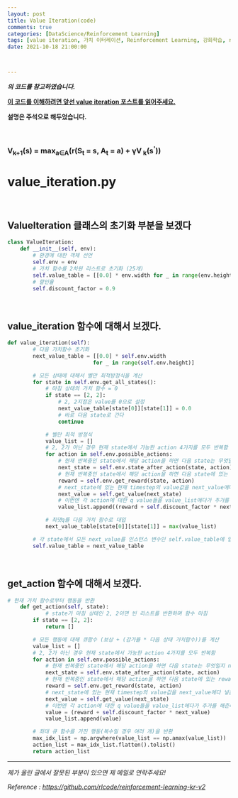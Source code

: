 ```yaml
---
layout: post
title: Value Iteration(code)
comments: true
categories: [DataScience/Reinforcement Learning]
tags: [value iteration, 가치 이터레이션, Reinforcement Learning, 강화학습, rl]
date: 2021-10-18 21:00:00



---
```


 ***[](https://github.com/rlcode/reinforcement-learning-kr-v2) 의 코드를 참고하였습니다.***

**[이 코드를 이해하려면 앞선 value iteration 포스트를 읽어주세요.](https://alvinlee9.github.io/datascience/reinforcement%20learning/2021/10/17/rlpost7.html)**

**설명은 주석으로 해두었습니다.**

<br/>

### <ceter>V<sub>k+1</sub>(s) = max<sub>a∈A</sub>(r(S<sub>t</sub> = s, A<sub>t</sub> = a) + γV<sub> k</sub>(s<sup>'</sup>))</center>

# **value_iteration.py**

<br/>

## ValueIteration 클래스의 초기화 부분을 보겠다

```python
class ValueIteration:
    def __init__(self, env):
        # 환경에 대한 객체 선언
        self.env = env
        # 가치 함수를 2차원 리스트로 초기화 (25개)
        self.value_table = [[0.0] * env.width for _ in range(env.height)]
        # 할인율
        self.discount_factor = 0.9

```

<br/>

## value_iteration 함수에 대해서 보겠다.

```python
def value_iteration(self):
        # 다음 가치함수 초기화
        next_value_table = [[0.0] * self.env.width 
                           for _ in range(self.env.height)]

        # 모든 상태에 대해서 벨만 최적방정식을 계산                           
        for state in self.env.get_all_states():
            # 마침 상태의 가치 함수 = 0
            if state == [2, 2]:
              	# 2, 2지점은 value를 0으로 설정
                next_value_table[state[0]][state[1]] = 0.0
                # 바로 다음 state로 간다
                continue

            # 벨만 최적 방정식
            value_list = []
            # 2, 2가 아닌 경우 현재 state에서 가능한 action 4가지를 모두 반복함
            for action in self.env.possible_actions:
              	# 현재 반복중인 state에서 해당 action을 하면 다음 state는 무엇일지 next_state에 넣음
                next_state = self.env.state_after_action(state, action)
                # 현재 반복중인 state에서 해당 action을 하면 다음 state에 있는 reward가 얼마일지 reward에 넣음
                reward = self.env.get_reward(state, action)
                # next_state에 있는 현재 timestep의 value값을 next_value에다 넣음
                next_value = self.get_value(next_state)
                # 이번엔 각 action에 대한 q value들을 value_list에다가 추가를 해준다.
                value_list.append((reward + self.discount_factor * next_value))

            # 최댓q를 다음 가치 함수로 대입
            next_value_table[state[0]][state[1]] = max(value_list)

        # 각 state에서 모든 next_value를 인스턴스 변수인 self.value_table에 업데이트를 시켜준다
        self.value_table = next_value_table

```

<br/>

## get_action 함수에 대해서 보겠다.

```python
# 현재 가치 함수로부터 행동을 반환
    def get_action(self, state):
    		# state가 마침 상태인 2, 2이면 빈 리스트를 반환하며 함수 마침
        if state == [2, 2]:
            return []

        # 모든 행동에 대해 큐함수 (보상 + (감가율 * 다음 상태 가치함수))를 계산
        value_list = []
        # 2, 2가 아닌 경우 현재 state에서 가능한 action 4가지를 모두 반복함
        for action in self.env.possible_actions:
            # 현재 반복중인 state에서 해당 action을 하면 다음 state는 무엇일지 next_state에 넣음
            next_state = self.env.state_after_action(state, action)
            # 현재 반복중인 state에서 해당 action을 하면 다음 state에 있는 reward가 얼마일지 reward에 넣음
            reward = self.env.get_reward(state, action)
            # next_state에 있는 현재 timestep의 value값을 next_value에다 넣음
            next_value = self.get_value(next_state)
            # 이번엔 각 action에 대한 q value들을 value_list에다가 추가를 해준다.
            value = (reward + self.discount_factor * next_value)
            value_list.append(value)

        # 최대 큐 함수를 가진 행동(복수일 경우 여러 개)을 반환
        max_idx_list = np.argwhere(value_list == np.amax(value_list))
        action_list = max_idx_list.flatten().tolist()
        return action_list
```



------

*제가 올린 글에서 잘못된 부분이 있으면 제 메일로 연락주세요!*

*Reference : https://github.com/rlcode/reinforcement-learning-kr-v2*
